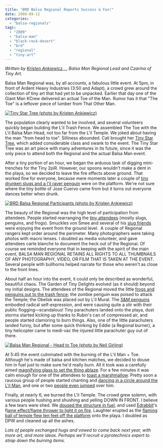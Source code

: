 ```yaml
---
title: "BRD Balsa Regional Reports Success & Fun!"
date: 2009-09-12
categories: 
  - "balsa-regionals"
tags: 
  - "2009"
  - "balsa-man"
  - "black-rock-desert"
  - "brd"
  - "regional"
  - "tiny-art"
---
```


_Written by [Kristen Ankiewicz](http://twitter.com/artmonstergirl)__, Balsa Man Regional Lead and Czarina of Tiny Art._

Balsa Man Regional was, by all accounts, a fabulous little event. At 5pm, in front of Ardent Heavy Industries (3:50 and Adapt), a crowd grew around the collection of tiny art that had yet to be unpacked. Earlier that day one of the Giant Man KCrew delivered an actual Toe of the Man. Rumor has it that "The Toe" is a leftover piece of lumber from That Other Man.

[![Tiny Star Tree (photo by Kristen Ankiewicz)](/images/3902578798_31d8a027e6.jpg "Tiny Star Tree (photo by Kristen Ankiewicz)")](http://www.flickr.com/photos/artmonstergirl/3902578798/in/pool-1189218@N24)

The population clearly wanted to be involved, and several volunteers quickly began building the L'il Trash Fence. We assembled The Toe with the L'il Balsa Man Head, not too far from the L'il Temple. We joked about having the man "from head to toe". Silliness abounded. Cali brought her [Tiny Star Tree](http://www.flickr.com/photos/artmonstergirl/3902578798/in/pool-1189218@N24), which added considerable class and swank to the event. The Tiny Star Tree was an art piece with many adventures in its future, since it was the only piece to attend both the Regional and the actual Balsa Man event.

After a tiny portion of an hour, we began the arduous task of digging mini-trenches for the Tiny 2piR. However, our spoons wouldn't make a dent in the playa, so we decided to leave the fire effects above ground. That worked fine for everyone, because mere moments later a couple of [tiny drunken slugs and a l'il raver penguin](http://www.flickr.com/photos/artmonstergirl/3902578870/in/pool-1189218@N24]) were on the platform. We're not sure where the tiny bottle of Jose Cuervo came from but it turns out everyone dances better when drunk.

[![BRD Balsa Regional Participants (photo by Kristen Ankiewicz)](/images/3901799099_1274d911c0.jpg "BRD Balsa Regional Participants (photo by Kristen Ankiewicz)")](http://www.flickr.com/photos/artmonstergirl/3901799099/in/pool-1189218@N24)

The beauty of the Regional was the high level of participation from attendees. People started rearranging the [tiny attendees](http://www.flickr.com/photos/artmonstergirl/3901799099/in/pool-1189218@N24) (mostly slugs, penguins, and frogs). Smuckles von Smee and several of his [slug friends](http://www.flickr.com/photos/artmonstergirl/3903640500/in/pool-1189218@N24/) were enjoying the event from the ground level.  A couple of Regional rangers kept order around the perimeter. Many photographers were taking photos with macro lenses. I doubled as media volunteer, and gave attendees carte blanche to document the heck out of the Regional. Of course we reminded everyone that in keeping with the spirit of the main event, BALSA MAN REGIONAL RETAINS ALL RIGHTS TO ALL THUMBNAILS OF ANY PHOTOGRAPHY, VIDEO, OR FILM THAT IS TAKEN AT THE EVENT. Several people with bullhorns helped narrate for those who weren't as close to the front lines.

About half an hour into the event, it could only be described as wonderful, beautiful chaos. The Garden of Tiny Delights evolved (as it should) beyond my initial designs. The attendees of the Regional moved the little [frogs and penguins out to the trash fence](http://www.flickr.com/photos/artmonstergirl/3903640240/in/pool-1189218@N24]); the zombie penguin was poised to attack the Temple; the Obelisk was placed out by L'il Mural. The [S&M penguins](http://www.flickr.com/photos/artmonstergirl/3902860115/in/pool-1189218@N24) embodied radical self-expression, and were causing quite a stir with their public flogging—scandalous! Tiny parachuters landed onto the playa, dust storms started kicking up thanks to Rubin's can of compressed air, and people started clamoring to burn things. Alas, one of the little parachuters landed funny, but after some quick thinking by Eddie (a Regional burner), a tiny helicopter came to medi-vac the injured little parachuter guy out of there.

[![Balsa Man Regional - Head to Toe (photo by Neil Girling)](/images/3888959603_703583c09e.jpg "Balsa Man Regional - Head to Toe (photo by Neil Girling)")](http://www.flickr.com/photos/carnivillain/3888959603/in/pool-1189218@N24)

At 5:45 the event culminated with the burning of the L'il Man + Toe. Although he's made of balsa and kitchen matches, we decided to douse him in fuel just to make sure he'd really burn. All it took was a carefully aimed [magnifying glass to set the thing ablaze](http://www.flickr.com/photos/artmonstergirl/3902578756/in/pool-1189218@N24). For a few minutes it was calm enough for one of the attendees to [toast a marshmallow](http://www.flickr.com/photos/artmonstergirl/3902578684/). Pretty soon a raucous group of people started chanting and [dancing in a circle around the L'il Man](http://www.flickr.com/photos/artmonstergirl/3902578618/), and one or two [people even jumped](http://www.flickr.com/photos/artmonstergirl/3902578464/) over him.

Finally, at nearly 6, we burned the L'il Temple. The crowd grew solemn, with various people hushing and shushing and yelling DOWN IN FRONT. I believe a few tears were shed. We [doused the structure in fuel](http://www.flickr.com/photos/artmonstergirl/3902578572/), and used [Edrabbit](http://twitter.com/edrabbit)'s f[lame effect/flame thrower to light it on fire](http://www.flickr.com/photos/carnivillain/3888962799/in/pool-1189218@N24]). Laughter erupted as the [flaming ball of temple flew ten feet off the platform](http://www.flickr.com/photos/artmonstergirl/3902578524/in/pool-1189218@N24) onto the playa. I doubled as DPW and cleaned up all the ashes.

_Lots of people exchanged hugs and vowed to come back next year, with more art, and more ideas. Perhaps we'll recruit a pyrotechnics expert to strap down the burning items._
